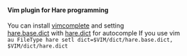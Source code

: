 #### Vim plugin for Hare programming

You can install [vimcomplete](https://github.com/girishji/vimcomplete) and setting  
[hare.base.dict](https://github.com/Angluca/AcVim/blob/master/vimfiles/dict/hare.base.dict) with 
[hare.dict](https://github.com/Angluca/AcVim/blob/master/vimfiles/dict/hare.dict)
for autocomple If you use vim  
```au FileType hare setl dict=$VIM/dict/hare.base.dict, $VIM/dict/hare.dict```
